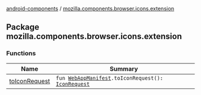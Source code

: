 [android-components](../index.md) / [mozilla.components.browser.icons.extension](./index.md)

## Package mozilla.components.browser.icons.extension

### Functions

| Name | Summary |
|---|---|
| [toIconRequest](to-icon-request.md) | `fun `[`WebAppManifest`](../mozilla.components.concept.engine.manifest/-web-app-manifest/index.md)`.toIconRequest(): `[`IconRequest`](../mozilla.components.browser.icons/-icon-request/index.md) |
